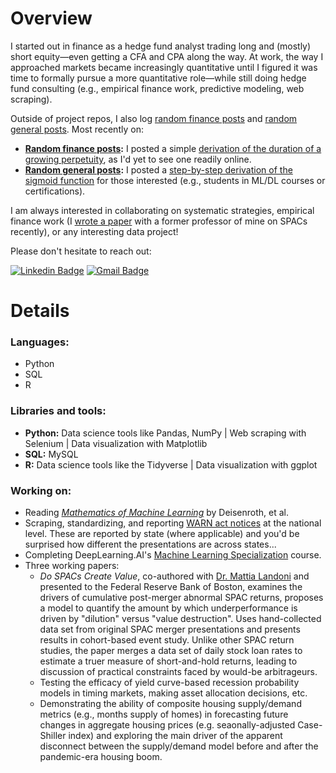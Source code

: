 # Overview
I started out in finance as a hedge fund analyst trading long and (mostly) short equity—even getting a CFA and CPA along the way. At work, the way I approached markets became increasingly quantitative until I figured it was time to formally pursue a more quantitative role—while still doing hedge fund consulting (e.g., empirical finance work, predictive modeling, web scraping).

Outside of project repos, I also log [random finance posts](https://github.com/limits-to-arbitrage/random-finance-posts) and [random general posts](https://github.com/limits-to-arbitrage/random-posts). Most recently on:
* **[Random finance posts](https://github.com/limits-to-arbitrage/random-finance-posts):** I posted a simple [derivation of the duration of a growing perpetuity](https://github.com/limits-to-arbitrage/random-finance-posts/blob/main/duration-growing-perpetuity.ipynb), as I'd yet to see one readily online.
* **[Random general posts](https://github.com/limits-to-arbitrage/random-posts):** I posted a [step-by-step derivation of the sigmoid function](https://github.com/limits-to-arbitrage/random-posts/blob/main/derivative_sigmoid.ipynb) for those interested (e.g., students in ML/DL courses or certifications).

I am always interested in collaborating on systematic strategies, empirical finance work (I [wrote a paper](http://www.mattialandoni.com/research/) with a former professor of mine on SPACs recently), or any interesting data project!

Please don't hesitate to reach out:

[![Linkedin Badge](https://img.shields.io/badge/-Michael_Bianez-blue?style=flat-square&logo=Linkedin&logoColor=white&link=https://www.linkedin.com/in/michaelbianez//)](https://www.linkedin.com/in/michaelbianez/) [![Gmail Badge](https://img.shields.io/badge/-michaelbianez@gmail.com-c14438?style=flat-square&logo=Gmail&logoColor=white&link=mailto:michaelbianez@gmail.com)](mailto:michaelbianez@gmail.com)

# Details

### **Languages:**
* Python
* SQL
* R

### **Libraries and tools:**
* **Python:** Data science tools like Pandas, NumPy | Web scraping with Selenium | Data visualization with Matplotlib
* **SQL:** MySQL
* **R:** Data science tools like the Tidyverse | Data visualization with ggplot

### **Working on:**
* Reading *[Mathematics of Machine Learning](https://mml-book.github.io/)* by Deisenroth, et al.
* Scraping, standardizing, and reporting [WARN act notices](https://www.dol.gov/agencies/eta/layoffs/warn) at the national level. These are reported by state (where applicable) and you'd be surprised how different the presentations are across states...
* Completing DeepLearning.AI's [Machine Learning Specialization](https://www.coursera.org/specializations/machine-learning-introduction?) course.
* Three working papers:
  * *Do SPACs Create Value*, co-authored with [Dr. Mattia Landoni](http://www.mattialandoni.com/research/) and presented to the Federal Reserve Bank of Boston, examines the drivers of cumulative post-merger abnormal SPAC returns, proposes a model to quantify the amount by which underperformance is driven by "dilution" versus "value destruction". Uses hand-collected data set from original SPAC merger presentations and presents results in cohort-based event study. Unlike other SPAC return studies, the paper merges a data set of daily stock loan rates to estimate a truer measure of short-and-hold returns, leading to discussion of practical constraints faced by would-be arbitrageurs.
  * Testing the efficacy of yield curve-based recession probability models in timing markets, making asset allocation decisions, etc.
  * Demonstrating the ability of composite housing supply/demand metrics (e.g., months supply of homes) in forecasting future changes in aggregate housing prices (e.g. seaonally-adjusted Case-Shiller index) and exploring the main driver of the apparent disconnect between the supply/demand model before and after the pandemic-era housing boom.
